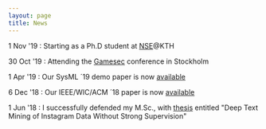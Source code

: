```yaml
---
layout: page
title: News
---
```


1 Nov '19
:   Starting as a Ph.D student at [NSE](https://www.kth.se/nse/about-us)@KTH

30 Oct '19
:   Attending the [Gamesec](https://www.gamesec-conf.org/) conference in Stockholm

1 Apr '19
:   Our SysML ´19 demo paper is now [available](https://www.sysml.cc/doc/2019/demo_7.pdf)

6 Dec '18
:   Our IEEE/WIC/ACM ´18 paper is now [available](https://ieeexplore.ieee.org/document/8609589)

1 Jun '18
:   I successfully defended my M.Sc., with [thesis](http://kth.diva-portal.org/smash/record.jsf?aq2=%5B%5B%5D%5D&c=15&af=%5B%5D&searchType=LIST_LATEST&sortOrder2=title_sort_asc&query=&language=sv&pid=diva2%3A1222945&aq=%5B%5B%5D%5D&sf=all&aqe=%5B%5D&sortOrder=author_sort_asc&onlyFullText=false&noOfRows=50&dswid=1766) entitled "Deep Text Mining of Instagram Data Without Strong Supervision"

